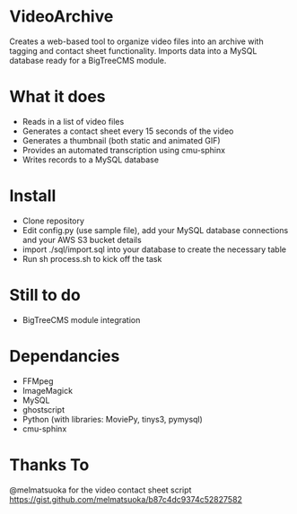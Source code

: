 # VideoArchive
Creates a web-based tool to organize video files into an archive with tagging and contact sheet functionality.  Imports data into a MySQL database ready for a BigTreeCMS module.

# What it does
- Reads in a list of video files
- Generates a contact sheet every 15 seconds of the video
- Generates a thumbnail (both static and animated GIF)
- Provides an automated transcription using cmu-sphinx
- Writes records to a MySQL database

# Install
- Clone repository
- Edit config.py (use sample file), add your MySQL database connections and your AWS S3 bucket details
- import ./sql/import.sql into your database to create the necessary table
- Run sh process.sh to kick off the task

# Still to do
- BigTreeCMS module integration

# Dependancies
- FFMpeg
- ImageMagick
- MySQL
- ghostscript
- Python (with libraries: MoviePy, tinys3, pymysql)
- cmu-sphinx


# Thanks To
@melmatsuoka for the video contact sheet script
https://gist.github.com/melmatsuoka/b87c4dc9374c52827582
